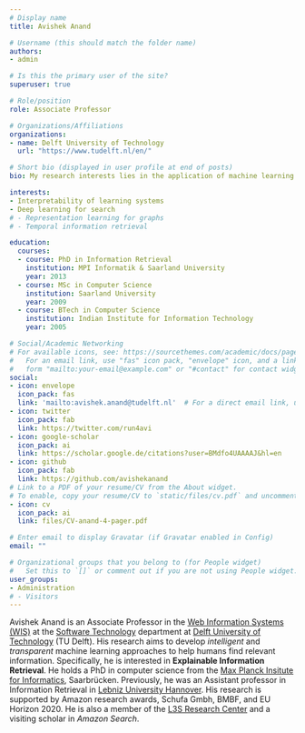```yaml
---
# Display name
title: Avishek Anand

# Username (this should match the folder name)
authors:
- admin

# Is this the primary user of the site?
superuser: true

# Role/position
role: Associate Professor

# Organizations/Affiliations
organizations:
- name: Delft University of Technology
  url: "https://www.tudelft.nl/en/"

# Short bio (displayed in user profile at end of posts)
bio: My research interests lies in the application of machine learning to information retrieval and Web tasks.

interests:
- Interpretability of learning systems
- Deep learning for search
# - Representation learning for graphs
# - Temporal information retrieval

education:
  courses:
  - course: PhD in Information Retrieval
    institution: MPI Informatik & Saarland University
    year: 2013
  - course: MSc in Computer Science
    institution: Saarland University
    year: 2009
  - course: BTech in Computer Science
    institution: Indian Institute for Information Technology
    year: 2005

# Social/Academic Networking
# For available icons, see: https://sourcethemes.com/academic/docs/page-builder/#icons
#   For an email link, use "fas" icon pack, "envelope" icon, and a link in the
#   form "mailto:your-email@example.com" or "#contact" for contact widget.
social:
- icon: envelope
  icon_pack: fas
  link: 'mailto:avishek.anand@tudelft.nl'  # For a direct email link, use "mailto:avishek.anand@tudelft.nl".
- icon: twitter
  icon_pack: fab
  link: https://twitter.com/run4avi
- icon: google-scholar
  icon_pack: ai
  link: https://scholar.google.de/citations?user=BMdfo4UAAAAJ&hl=en
- icon: github
  icon_pack: fab
  link: https://github.com/avishekanand
# Link to a PDF of your resume/CV from the About widget.
# To enable, copy your resume/CV to `static/files/cv.pdf` and uncomment the lines below.
- icon: cv
  icon_pack: ai
  link: files/CV-anand-4-pager.pdf

# Enter email to display Gravatar (if Gravatar enabled in Config)
email: ""

# Organizational groups that you belong to (for People widget)
#   Set this to `[]` or comment out if you are not using People widget.
user_groups:
- Administration
# - Visitors
---
```


Avishek Anand is an Associate Professor in the [Web Information Systems (WIS)](https://www.wis.ewi.tudelft.nl/) at the [Software Technology](https://www.tudelft.nl/ewi/over-de-faculteit/afdelingen/software-technology) department at [Delft University of Technology](https://www.tudelft.nl/en/) (TU Delft). His research aims to develop *intelligent* and *transparent* machine learning approaches to help humans find relevant information. Specifically, he is interested in **Explainable Information Retrieval**. He holds a PhD in computer science from the [Max Planck Insitute for Informatics](https://www.mpi-inf.mpg.de/), Saarbrücken. Previously, he was an Assistant professor in Information Retrieval in [Lebniz University Hannover](https://www.uni-hannover.de/). His research is supported by Amazon research awards, Schufa Gmbh, BMBF, and EU Horizon 2020. He is also a member of the [L3S Research Center](https://www.l3s.de/) and a visiting scholar in *Amazon Search*. 
